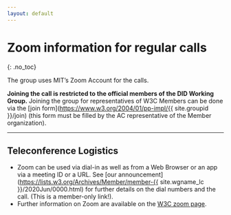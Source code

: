 ```yaml
---
layout: default
---
```


# Zoom information for regular calls
{: .no_toc}

The group uses MIT’s Zoom Account for the calls.

**Joining the call is restricted to the official members of the DID Working Group.** Joining the group for representatives of W3C Members can be done via the [join form](https://www.w3.org/2004/01/pp-impl/{{ site.groupid }}/join) (this form must be filled by the AC representative of the Member organization).

---

## Teleconference Logistics

* Zoom can be used via dial-in as well as from a Web Browser or an app via a meeting ID or a URL. See [our announcement](https://lists.w3.org/Archives/Member/member-{{ site.wgname_lc }}/2020Jun/0000.html) for further details on the dial numbers and the call. (This is a member-only link!).
* Further information on Zoom are available on the [W3C zoom page](https://www.w3.org/Guide/meetings/zoom.html).
